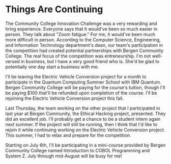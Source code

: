 # Things Are Continuing


The Community College Innovation Challenge was a very rewarding and tiring experience. Everyone says that it would've been so much easier in person. They talk about "Zoom fatigue." For me, it would've been much more difficult in person. According to the Computer Science, Engineering, and Information Technology department's dean, our team's participation in the competition had created potential partnerships with Bergen Community College. The real focus of the competition was entreneurship. I'm not well-versed in business, but I have a very good friend who is. She'd be glad to potentially one day start a business with me.

I'll be leaving the Electric Vehicle Conversion project for a month to participate in the Quantum Computing Summer School with IBM Quantum. Bergen Community College will be paying for the course's tuition, though I'll be paying $100 that'll be refunded upon completion of the course. I'll be rejoining the Electric Vehicle Conversion project this fall.

Last Thursday, the team working on the other project that I participated in last year at Bergen Community, the Ethical Hacking project, presented. They did an excellent job. I'll probably get a chance to be a student intern again next summer. If the project will still be running, then I think that I'd like to rejoin it while continuing working on the Electric Vehicle Conversion project. This summer, I had to relax and prepare for the competition.

Starting on July 6th, I'll be participating in a mini-course provided by Bergen Community College named Introduction to COBOL Programming and System Z. July through mid-August will be busy for me!
